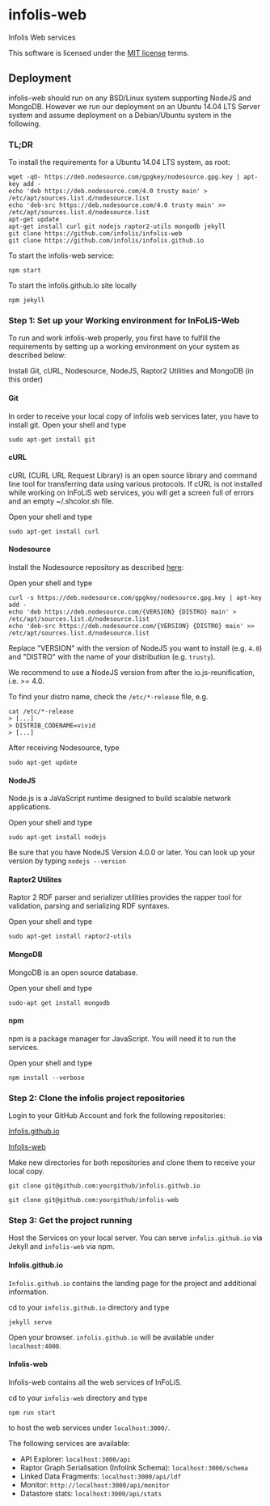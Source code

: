 infolis-web
===========

Infolis Web services

This software is licensed under the [MIT license](./LICENSE) terms.

Deployment
----------

infolis-web should run on any BSD/Linux system supporting NodeJS and MongoDB. However
we run our deployment on an Ubuntu 14.04 LTS Server system and assume deployment
on a Debian/Ubuntu system in the following.

### TL;DR

To install the requirements for a Ubuntu 14.04 LTS system, as root:

```
wget -qO- https://deb.nodesource.com/gpgkey/nodesource.gpg.key | apt-key add -
echo 'deb https://deb.nodesource.com/4.0 trusty main' > /etc/apt/sources.list.d/nodesource.list
echo 'deb-src https://deb.nodesource.com/4.0 trusty main' >> /etc/apt/sources.list.d/nodesource.list
apt-get update
apt-get install curl git nodejs raptor2-utils mongodb jekyll
git clone https://github.com/infolis/infolis-web
git clone https://github.com/infolis/infolis.github.io
```

To start the infolis-web service:

```
npm start
```

To start the infolis.github.io site locally

```
npm jekyll
```

### Step 1: Set up your Working environment for InFoLiS-Web

To run and work infolis-web properly, you first have to fulfill the
requirements by setting up a working environment on your system as described
below:

Install Git, cURL, Nodesource, NodeJS, Raptor2 Utilities and MongoDB (in this
order)

#### Git

In order to receive your local copy of infolis web services later, you have to
install git.  Open your shell and type

`sudo apt-get install git`

#### cURL

cURL (CURL URL Request Library) is an open source library and command line tool
for transferring data using various protocols. If cURL is not installed while
working on InFoLiS web services, you will get a screen full of errors and an
empty ~/.shcolor.sh file.

Open your shell and type

`sudo apt-get install curl`

#### Nodesource

Install the Nodesource repository as described
[here](https://github.com/nodesource/distributions#manual-installation):

Open your shell and type

```
curl -s https://deb.nodesource.com/gpgkey/nodesource.gpg.key | apt-key add -
echo 'deb https://deb.nodesource.com/{VERSION} {DISTRO} main' > /etc/apt/sources.list.d/nodesource.list
echo 'deb-src https://deb.nodesource.com/{VERSION} {DISTRO} main' >> /etc/apt/sources.list.d/nodesource.list
```

Replace "VERSION" with the version of NodeJS you want to install (e.g. `4.0`) and "DISTRO" with the name of
your distribution (e.g. `trusty`).

We recommend to use a NodeJS version from after the io.js-reunification, i.e. >= 4.0.

To find your distro name, check the `/etc/*-release` file, e.g.

```
cat /etc/*-release
> [...]
> DISTRIB_CODENAME=vivid
> [...]
```

After receiving Nodesource, type

`sudo apt-get update`

#### NodeJS

Node.js is a JaVaScript runtime designed to build scalable network applications.

Open your shell and type

`sudo apt-get install nodejs`

Be sure that you have NodeJS Version 4.0.0 or later. You can look up your version by typing 
`nodejs --version`

#### Raptor2 Utilites

Raptor 2 RDF parser and serializer utilities provides the rapper tool for validation, parsing and serializing RDF syntaxes.

Open your shell and type

`sudo apt-get install raptor2-utils`

#### MongoDB
MongoDB is an open source database.

Open your shell and type

`sudo-apt get install mongodb`

#### npm
npm is a package manager for JavaScript. You will need it to run the services.

Open your shell and type

`npm install --verbose`

### Step 2: Clone the infolis project repositories

Login to your GitHub Account and fork the following repositories:

[Infolis.github.io](https://github.com/infolis/infolis.github.io)

[Infolis-web](https://github.com/infolis/infolis-web)

Make new directories for both repositories and clone them to receive your local copy.

`git clone git@github.com:yourgithub/infolis.github.io`

`git clone git@github.com:yourgithub/infolis-web`

### Step 3: Get the project running
 
Host the Services on your local server. You can serve `infolis.github.io` via Jekyll and `infolis-web` via npm.

#### Infolis.github.io
`Infolis.github.io` contains the landing page for the project and additional information.

cd to your `infolis.github.io` directory and type

`jekyll serve`

Open your browser. `infolis.github.io` will be available under `localhost:4000`.

#### Infolis-web
Infolis-web contains all the web services of InFoLiS.

cd to your `infolis-web` directory and type

`npm run start`

to host the web services under `localhost:3000/`.

The following services are available:

* API Explorer: `localhost:3000/api`
* Raptor Graph Serialisation (Infolink Schema): `localhost:3000/schema`
* Linked Data Fragments: `localhost:3000/api/ldf`
* Monitor: `http://localhost:3000/api/monitor`
* Datastore stats: `localhost:3000/api/stats`
